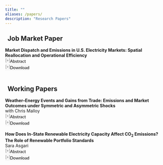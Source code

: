 ```yaml
---
title: ""
aliases: /papers/
description: "Research Papers"
---
```


<link rel="stylesheet" href="https://cdnjs.cloudflare.com/ajax/libs/font-awesome/6.0.0/css/all.min.css">

<style>
button.accordion {
  font:14px/1.5 Lato, "Helvetica Neue", Helvetica, Arial, sans-serif;
  cursor: pointer;
  padding: 0px;
  border: none;
  text-align: left;
  outline: none;
  font-size: 100%;
  transition: 0.3s;
  background-color: #f8f8f8;
}
button.accordion.active, button.accordion:hover {
  background-color: #f8f8f8;
}
button.accordion:after {
  content: " [+] ";
  font-size: 90%;
  color:#777;
  float: left;
  margin-left: 1px;
}
button.accordion.active:after {
  content: " [−] ";
}
div.panel {
  padding: 0 20px;
  margin-top: 5px;
  display: none;
  background-color: white;
  font-size: 100%;
}
div.panel.show {
  display: block;
}
</style>

<!-- ======================== -->
<!--   JOB MARKET PAPER       -->
<!-- ======================== -->

<h2><i class="fas fa-briefcase" style="color: #841617; margin-right: 8px;"></i>Job Market Paper</h2>

<p style="margin:0"> 
<a style="margin:0; font-size:100%; font-weight:bold">Market Dispatch and Emissions in U.S. Electricity Markets: Spatial Reallocation and Operational Efficiency</a>   
<br>
<button class="accordion">Abstract</button>
<div class="panel">
<p style="background-color: #F1F1F1; color: #555; padding: 10px;">
This study evaluates the impact of market-based electricity dispatch on social welfare during the U.S. deregulation period from 1999 to 2012. By comparing the observed market dispatch against counterfactual least-cost and least-emissions regimes, we find that while markets yielded modest reductions in CO₂ and NOₓ damages via efficiency gains, they also triggered a sharp increase in SO₂ damages. This increase was driven by expanded trade and a shift toward cheaper coal generation. The net effect was an annual increase in environmental damages of $2–11 billion—a figure that far surpasses the documented $3–5 billion in private cost savings. These losses were concentrated in early-adopting, coal-reliant regions with a high proportion of merchant generators. Our results demonstrate that while deregulated markets improved private efficiency, they created even larger social costs by amplifying environmental externalities, highlighting an urgent need to align wholesale market rules with environmental goals.
</p>
</div>

<p style="margin:0"><button class="accordion">Download</button></p>
<div class="panel">
<p style="background-color: #F1F1F1; color: #555; padding: 10px;">Coming soon</p>
</div>

<br>

<!-- ======================== -->
<!--   WORKING PAPERS         -->
<!-- ======================== -->

<h2><i class="fas fa-file-alt" style="color: #1976d2; margin-right: 8px;"></i>Working Papers</h2>

<p style="margin:0"> 
<a style="margin:0; font-size:100%; font-weight:bold">Weather–Energy Events and Gains from Trade: Emissions and Market Outcomes under Symmetric and Asymmetric Shocks</a>  
<br> with Chris Malloy 
<br>
<button class="accordion">Abstract</button>
<div class="panel">
<p style="background-color: #F1F1F1; color: #555; padding: 10px;">
We propose a new empirical design to estimate when electricity transmission provides the greatest value, exploiting variation in extreme net-load events. As power systems integrate more renewables, the grid faces increasing stress from days with severe imbalances between demand and renewable supply. We hypothesize that the private cost-saving value of transmission is highly heterogeneous and is disproportionately driven by its ability to insure against asymmetric regional shocks—where one region has a deficit while another has a surplus—compared to symmetric ones. Using day-ahead market data from MISO and SPP, we calculate the daily value of transmission against a counterfactual autarky equilibrium. A key innovation is our use of exogenous day-ahead forecasts of load and renewables to define extreme events, ensuring identification is free of post-treatment bias. We then estimate a causal model relating these event types to transmission value. Our findings will quantify the extent to which transmission acts as regional insurance, providing crucial guidance for infrastructure policy and the efficient integration of renewables.
</p>
</div>

<p style="margin:0"><button class="accordion">Download</button></p>
<div class="panel">
<p style="background-color: #F1F1F1; color: #555; padding: 10px;">Coming soon</p>
</div>

<br>

<p style="margin:0"> 
<a style="margin:0; font-size:100%; font-weight:bold">How Does In-State Renewable Electricity Capacity Affect CO<sub>2</sub> Emissions? The Role of Renewable Portfolio Standards</a>  
<br> Sara Asgari  
<br>
<button class="accordion">Abstract</button>
<div class="panel">
<p style="background-color: #F1F1F1; color: #555; padding: 10px;">
State-level policies, particularly Renewable Portfolio Standards (RPS), have been a primary driver of renewable energy adoption in the United States. While crucial for decarbonization, the expansion of renewable infrastructure carries its own ecological footprint, raising questions about its net environmental benefits. This study investigates how heterogeneous RPS design features—specifically, the allowance of out-of-state Renewable Energy Credit (REC) trading and policy stringency—shape these outcomes. We find that states prioritizing in-state renewable capacity development successfully spur local infrastructure growth. However, this same focus impedes their ability to control emissions and reduce their carbon footprint effectively. These results illuminate a critical tension in clean energy policy, demonstrating that the design of an RPS creates a trade-off between fostering a local green industry and achieving cost-effective emissions reductions.
</p>
</div>

<p style="margin:0"><button class="accordion">Download</button></p>
<div class="panel">
<p style="background-color: #F1F1F1; color: #555; padding: 10px;">Coming soon</p>
</div>

<br>

<script>
document.addEventListener("DOMContentLoaded", function() {
  var acc = document.getElementsByClassName("accordion");
  for (var i = 0; i < acc.length; i++) {
    acc[i].addEventListener("click", function() {
      this.classList.toggle("active");
      var panel = this.nextElementSibling;
      if (panel.classList.contains("show")) {
        panel.classList.remove("show");
      } else {
        panel.classList.add("show");
      }
    });
  }
});
</script>
